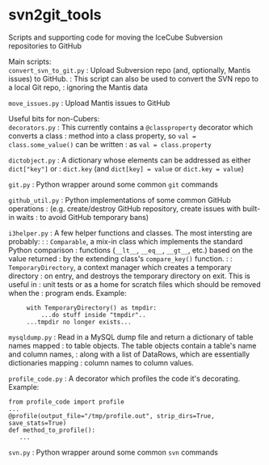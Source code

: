 # svn2git_tools
Scripts and supporting code for moving the IceCube Subversion repositories
to GitHub

Main scripts:<br/>
`convert_svn_to_git.py`
: Upload Subversion repo (and, optionally, Mantis issues) to GitHub.
: This script can also be used to convert the SVN repo to a local Git repo,
: ignoring the Mantis data

`move_issues.py`
: Upload Mantis issues to GitHub

Useful bits for non-Cubers:<br/>
`decorators.py`
: This currently contains a `@classproperty` decorator which converts a class
: method into a class property, so `val = class.some_value()` can be written
: as `val = class.property`

`dictobject.py`
: A dictionary whose elements can be addressed as either `dict["key"]` or
: `dict.key` (and `dict[key] = value` or `dict.key = value`)

`git.py`
: Python wrapper around some common `git` commands

`github_util.py`
: Python implementations of some common GitHub operations
: (e.g. create/destroy GitHub repository, create issues with built-in waits
: to avoid GitHub temporary bans)

`i3helper.py`
: A few helper functions and classes.  The most intersting are probably:
:
: `Comparable`, a mix-in class which implements the standard Python comparison
: functions (`__lt__`, `__eq__`, `__gt__`, etc.) based on the value returned
: by the extending class's `compare_key()` function.
:
: `TemporaryDirectory`, a context manager which creates a temporary directory
: on entry, and destroys the temporary directory on exit.  This is useful in
: unit tests or as a home for scratch files which should be removed when the
: program ends.  Example:
```
     with TemporaryDirectory() as tmpdir:
         ...do stuff inside "tmpdir"..
     ...tmpdir no longer exists...
```

`mysqldump.py`
: Read in a MySQL dump file and return a dictionary of table names mapped
: to table objects.  The table objects contain a table's name and column names,
: along with a list of DataRows, which are essentially dictionaries mapping
: column names to column values.

`profile_code.py`
: A decorator which profiles the code it's decorating.  Example:
```
from profile_code import profile
...
@profile(output_file="/tmp/profile.out", strip_dirs=True, save_stats=True)
def method_to_profile():
   ...
```

`svn.py`
: Python wrapper around some common `svn` commands
